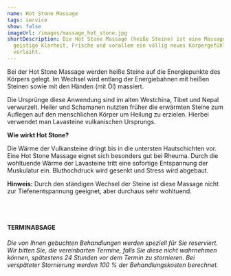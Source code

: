 ```yaml
---
name: Hot Stone Massage
tags: service
show: false
imageUrl: /images/massage_hot_stone.jpg
shortDescription: Die Hot Stone Massage (heiße Steine) ist eine Massage, die
  geistige Klarheit, Frische und vorallem ein völlig neues Körpergefühl
  verleiht.
---
```

Bei der Hot Stone Massage werden heiße Steine auf die Energiepunkte des Körpers gelegt. Im Wechsel wird entlang der Energiebahnen mit heißen Steinen sowie mit den Händen (mit Öl) massiert.

Die Ursprünge diese Anwendung sind im alten Westchina, Tibet und Nepal verwurzelt. Heiler und Schamanen nutzten früher die erwärmten Steine zum Auflegen auf den menschlichen Körper um Heilung zu erzielen. Hierbei verwendet man Lavasteine vulkanischen Ursprungs.

**Wie wirkt Hot Stone?**

Die Wärme der Vulkansteine dringt bis in die untersten Hautschichten vor. Eine Hot Stone Massage eignet sich besonders gut bei Rheuma. Durch die wohltuende Wärme der Lavasteine tritt eine sofortige Entspannung der Muskulatur ein. Bluthochdruck wird gesenkt und Stress wird abgebaut.

**Hinweis:** Durch den ständigen Wechsel der Steine ist diese Massage nicht zur Tiefenentspannung geeignet, aber durchaus sehr wohltuend.

<br /><br />

#### TERMINABSAGE

*Die von Ihnen gebuchten Behandlungen werden speziell für Sie reserviert. Wir bitten Sie, die vereinbarten Termine, falls Sie diese nicht wahrnehmen können, spätestens 24 Stunden vor dem Termin zu stornieren. Bei verspäteter Stornierung werden 100 % der Behandlungskosten berechnet.*